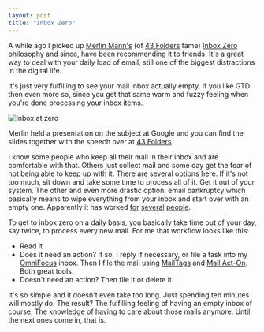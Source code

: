 ```yaml
---
layout: post
title: "Inbox Zero"
---
```

A while ago I picked up [Merlin Mann's](http://www.merlinmann.com/) (of [43 Folders](http://www.43folders.com/) fame) [Inbox Zero](http://www.43folders.com/izero/) philosophy and since, have been recommending it to friends. It's a great way to deal with your daily load of email, still one of the biggest distractions in the digital life.

It's just very fulfilling to see your mail inbox actually empty. If you like GTD then even more so, since you get that same warm and fuzzy feeling when you're done processing your inbox items.

![Inbox at zero](http://myskitch.com/mattie/inbox-20070830-100502.jpg)

Merlin held a presentation on the subject at Google and you can find the slides together with the speech over at [43 Folders](http://www.43folders.com/2007/07/25/merlins-inbox-zero-talk/)

I know some people who keep all their mail in their inbox and are comfortable with that. Others just collect mail and some day get the fear of not being able to keep up with it. There are several options here. If it's not too much, sit down and take some time to process all of it. Get it out of your system. The other and even more drastic option: email bankruptcy which basically means to wipe everything from your inbox and start over with an empty one. Apparently it has worked [for](http://daringfireball.net/2007/08/rethinking_email) [several](http://www.wired.com/wired/archive/14.08/howtodesk.html) [people](http://duncandavidson.com/archives/558).

To get to inbox zero on a daily basis, you basically take time out of your day, say twice, to process every new mail. For me that workflow looks like this:

 * Read it
 * Does it need an action?
  If so, I reply if necessary, or file a task into my [OmniFocus](http://www.omnigroup.com/applications/omnifocus) inbox. Then I file the mail using [MailTags](http://www.indev.ca/MailTags.html) and [Mail Act-On](http://www.indev.ca/MailActOn.html). Both great tools.
 * Doesn't need an action?
  Then file it or delete it.

It's so simple and it doesn't even take too long. Just spending ten minutes will mostly do. The result? The fulfilling feeling of having an empty inbox of course. The knowledge of having to care about those mails anymore. Until the next ones come in, that is.